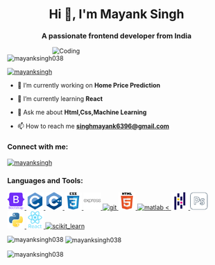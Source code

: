 <h1 alig[![MasterHead](https://1.bp.blogspot.com/-7A4WynwLsM...)](https://mayanksingh038.io)
<h1 align="center">Hi 👋, I'm Mayank Singh</h1>
<h3 align="center">A passionate frontend developer from India</h3>
<img align ="right" alt="Coding" width="400" scr="https://ca.pinterest.com/pin/227924431135388712/">

<p align="left"> <img src="https://komarev.com/ghpvc/?username=mayanksingh038&label=Profile%20views&color=0e75b6&style=flat" alt="mayanksingh038" /> </p>

<p align="left"> <a href="https://twitter.com/mayanksingh" target="blank"><img src="https://img.shields.io/twitter/follow/mayanksingh?logo=twitter&style=for-the-badge" alt="mayanksingh" /></a> </p>

- 🔭 I’m currently working on **Home Price Prediction**

- 🌱 I’m currently learning **React**

- 💬 Ask me about **Html,Css,Machine Learning**

- 📫 How to reach me **singhmayank6396@gmail.com**

<h3 align="left">Connect with me:</h3>
<p align="left">
<a href="https://twitter.com/mayanksingh" target="blank"><img align="center" src="https://raw.githubusercontent.com/rahuldkjain/github-profile-readme-generator/master/src/images/icons/Social/twitter.svg" alt="mayanksingh" height="30" width="40" /></a>
</p>

<h3 align="left">Languages and Tools:</h3>
<p align="left"> <a href="https://getbootstrap.com" target="_blank" rel="noreferrer"> <img src="https://raw.githubusercontent.com/devicons/devicon/master/icons/bootstrap/bootstrap-plain-wordmark.svg" alt="bootstrap" width="40" height="40"/> </a> <a href="https://www.cprogramming.com/" target="_blank" rel="noreferrer"> <img src="https://raw.githubusercontent.com/devicons/devicon/master/icons/c/c-original.svg" alt="c" width="40" height="40"/> </a> <a href="https://www.w3schools.com/cpp/" target="_blank" rel="noreferrer"> <img src="https://raw.githubusercontent.com/devicons/devicon/master/icons/cplusplus/cplusplus-original.svg" alt="cplusplus" width="40" height="40"/> </a> <a href="https://www.w3schools.com/css/" target="_blank" rel="noreferrer"> <img src="https://raw.githubusercontent.com/devicons/devicon/master/icons/css3/css3-original-wordmark.svg" alt="css3" width="40" height="40"/> </a> <a href="https://expressjs.com" target="_blank" rel="noreferrer"> <img src="https://raw.githubusercontent.com/devicons/devicon/master/icons/express/express-original-wordmark.svg" alt="express" width="40" height="40"/> </a> <a href="https://git-scm.com/" target="_blank" rel="noreferrer"> <img src="https://www.vectorlogo.zone/logos/git-scm/git-scm-icon.svg" alt="git" width="40" height="40"/> </a> <a href="https://www.w3.org/html/" target="_blank" rel="noreferrer"> <img src="https://raw.githubusercontent.com/devicons/devicon/master/icons/html5/html5-original-wordmark.svg" alt="html5" width="40" height="40"/> </a> <a href="https://developer.mozilla.org/en-US/docs/Web/JavaScript" target="_blank" rel="noreferrer"> <img src="https://upload.wikimedia.org/wikipedia/commons/2/21/Matlab_Logo.png" alt="matlab" width="40" height="40"/> </a> <a href="https://www.microsoft.com/en-us/sql-server" target="_blank" rel="noreferrer"> < </a> <a href="https://pandas.pydata.org/" target="_blank" rel="noreferrer"> <img src="https://raw.githubusercontent.com/devicons/devicon/2ae2a900d2f041da66e950e4d48052658d850630/icons/pandas/pandas-original.svg" alt="pandas" width="40" height="40"/> </a> <a href="https://www.photoshop.com/en" target="_blank" rel="noreferrer"> <img src="https://raw.githubusercontent.com/devicons/devicon/master/icons/photoshop/photoshop-line.svg" alt="photoshop" width="40" height="40"/> </a> <a href="https://www.python.org" target="_blank" rel="noreferrer"> <img src="https://raw.githubusercontent.com/devicons/devicon/master/icons/python/python-original.svg" alt="python" width="40" height="40"/> </a> <a href="https://reactjs.org/" target="_blank" rel="noreferrer"> <img src="https://raw.githubusercontent.com/devicons/devicon/master/icons/react/react-original-wordmark.svg" alt="react" width="40" height="40"/> </a> <a href="https://scikit-learn.org/" target="_blank" rel="noreferrer"> <img src="https://upload.wikimedia.org/wikipedia/commons/0/05/Scikit_learn_logo_small.svg" alt="scikit_learn" width="40" height="40"/> </a> <a href="https://seaborn.pydata.org/" target="_blank" rel="noreferrer"> </a> </p>

<p><img align="left" src="https://github-readme-stats.vercel.app/api/top-langs?username=mayanksingh038&show_icons=true&locale=en&layout=compact" alt="mayanksingh038" /></p>

<p>&nbsp;<img align="center" src="https://github-readme-stats.vercel.app/api?username=mayanksingh038&show_icons=true&locale=en" alt="mayanksingh038" /></p>

<p><img align="center" src="https://github-readme-streak-stats.herokuapp.com/?user=mayanksingh038&" alt="mayanksingh038" /></p>

